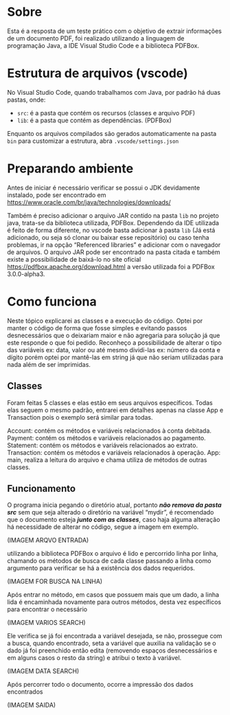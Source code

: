 
# Sobre
Esta é a resposta  de um teste prático com o objetivo de extrair informações de um documento PDF, foi realizado utilizando a linguagem de programação Java, a IDE Visual Studio Code e a biblioteca PDFBox.

# Estrutura de arquivos (vscode)
No Visual Studio Code, quando trabalhamos com Java, por padrão há duas pastas, onde:

- `src`: é a pasta que contém os recursos (classes e arquivo PDF)
- `lib`: é a pasta que contém as dependências. (PDFBox)

Enquanto os arquivos compilados são gerados automaticamente na pasta `bin`
para customizar a estrutura, abra `.vscode/settings.json` 

# Preparando ambiente

Antes de iniciar é necessário verificar se possui o JDK devidamente instalado, pode ser encontrado em https://www.oracle.com/br/java/technologies/downloads/

Também é preciso adicionar o arquivo JAR contido na pasta `lib` no projeto java, trata-se da biblioteca utilizada, PDFBox. Dependendo da IDE utilizada é feito de forma diferente, no vscode basta adicionar à pasta `lib` (Já está adicionado, ou seja só clonar ou baixar esse repositório) ou caso tenha problemas, ir na opção “Referenced libraries” e adicionar com o navegador de arquivos. O arquivo JAR pode ser encontrado na pasta citada e também existe a possibilidade de baixá-lo no site oficial https://pdfbox.apache.org/download.html a versão utilizada foi a PDFBox 3.0.0-alpha3. 

# Como funciona

Neste tópico explicarei as classes e a execução do código. Optei por manter o código de forma que fosse simples e evitando passos desnecessários que o deixariam maior e não agregaria para solução já que este responde o que foi pedido. Reconheço a possibilidade de alterar o tipo das variáveis ex: data, valor ou até mesmo dividi-las ex: número da conta e dígito porém optei por mantê-las em string já que não seriam utilizadas para nada além de ser imprimidas. 


## Classes

Foram feitas 5 classes e elas estão em seus arquivos específicos. Todas elas seguem o mesmo padrão, entrarei em detalhes apenas na classe App e Transaction pois o exemplo será similar para todas.

Account: contém os métodos e variáveis relacionados à conta debitada.
Payment: contém os métodos e variáveis relacionados ao pagamento.
Statement: contém os métodos e variáveis relacionados ao extrato.
Transaction: contém os métodos e variáveis relacionados à operação.
App: main, realiza a leitura do arquivo e chama utiliza de métodos de outras classes.

## Funcionamento

O programa inicia pegando o diretório atual, portanto ***não remova da pasta src*** sem que seja alterado o diretório na variável “mydir”, é recomendado que o documento esteja ***junto com as classes***, caso haja alguma alteração há necessidade de alterar no código, segue a imagem em exemplo.

(IMAGEM ARQVO ENTRADA)

utilizando a biblioteca PDFBox o arquivo é lido e percorrido linha por linha, chamando os métodos de busca de cada classe passando a linha como argumento para verificar se há a existência dos dados requeridos.

(IMAGEM FOR BUSCA NA LINHA)


Após entrar no método, em casos que possuem mais que um dado, a linha lida é encaminhada novamente para outros métodos, desta vez específicos para encontrar o necessário 

(IMAGEM VARIOS SEARCH)

Ele verifica se já foi encontrada a variável desejada, se não, prossegue com a busca, quando encontrado, seta a variável que auxilia na validação se o dado já foi preenchido então edita (removendo espaços desnecessários e em alguns casos o resto da string) e atribui o texto à variável.

(IMAGEM DATA SEARCH)

Após percorrer todo o documento, ocorre a impressão dos dados encontrados 

(IMAGEM SAIDA)





